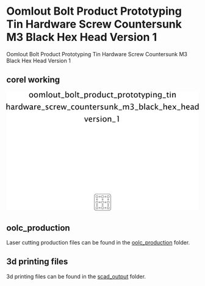 # Oomlout Bolt Product Prototyping Tin Hardware Screw Countersunk M3 Black Hex Head Version 1


Oomlout Bolt Product Prototyping Tin Hardware Screw Countersunk M3 Black Hex Head Version 1  
  



## corel working
![](working_600.png) 


















## oolc_production
Laser cutting production files can be found in the [oolc_production](oolc_production) folder.

## 3d printing files
3d printing files can be found in the [scad_output](scad_output) folder.

